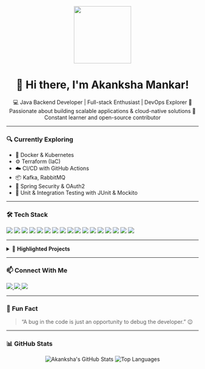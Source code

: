 <p align="center">
  <img src="https://user-images.githubusercontent.com/18350557/176309783-0785949b-9127-417c-8b55-ab5a4333674e.gif" height="150"/>
</p>

<h1 align="center">👋 Hi there, I'm Akanksha Mankar!</h1>

<p align="center">
💻 Java Backend Developer | Full-stack Enthusiast | DevOps Explorer  
🎯 Passionate about building scalable applications & cloud-native solutions  
🌱 Constant learner and open-source contributor
</p>

---

### 🔍 Currently Exploring

- 🐳 Docker & Kubernetes
- ⚙️ Terraform (IaC)
- ☁️ CI/CD with GitHub Actions
- 📦 Kafka, RabbitMQ
- 🔐 Spring Security & OAuth2
- 🧪 Unit & Integration Testing with JUnit & Mockito

---

### 🛠️ Tech Stack

<p align="left">
  <img src="https://img.shields.io/badge/Java-%23FF9800.svg?&style=for-the-badge&logo=java&logoColor=white" />
  <img src="https://img.shields.io/badge/Spring%20Boot-%236DB33F.svg?&style=for-the-badge&logo=spring-boot&logoColor=white" />
  <img src="https://img.shields.io/badge/Hibernate-%23568BC5.svg?&style=for-the-badge&logo=hibernate&logoColor=white" />
  <img src="https://img.shields.io/badge/Microservices-%23000000.svg?&style=for-the-badge&logo=microservices&logoColor=white" />
  <img src="https://img.shields.io/badge/Kafka-%23000000.svg?&style=for-the-badge&logo=apache-kafka&logoColor=white" />
  <img src="https://img.shields.io/badge/Docker-%230db7ed.svg?&style=for-the-badge&logo=docker&logoColor=white" />
  <img src="https://img.shields.io/badge/Kubernetes-%23326CE5.svg?&style=for-the-badge&logo=kubernetes&logoColor=white" />
  <img src="https://img.shields.io/badge/Terraform-%235835CC.svg?&style=for-the-badge&logo=terraform&logoColor=white" />
  <img src="https://img.shields.io/badge/MySQL-%234479A1.svg?&style=for-the-badge&logo=mysql&logoColor=white" />
  <img src="https://img.shields.io/badge/Postman-%23FF6C37.svg?&style=for-the-badge&logo=postman&logoColor=white" />
  <img src="https://img.shields.io/badge/Swagger-%2385EA2D.svg?&style=for-the-badge&logo=swagger&logoColor=white" />
  <img src="https://img.shields.io/badge/Maven-%23C71A36.svg?&style=for-the-badge&logo=apache-maven&logoColor=white" />
  <img src="https://img.shields.io/badge/HTML5-%23E34F26.svg?&style=for-the-badge&logo=html5&logoColor=white" />
  <img src="https://img.shields.io/badge/CSS3-%231572B6.svg?&style=for-the-badge&logo=css3&logoColor=white" />
  <img src="https://img.shields.io/badge/JSP-%23FFC837.svg?&style=for-the-badge&logo=jsp&logoColor=white" />
  <img src="https://img.shields.io/badge/JavaScript-%23F7DF1E.svg?&style=for-the-badge&logo=javascript&logoColor=black" />
  <img src="https://img.shields.io/badge/React-%2361DAFB.svg?&style=for-the-badge&logo=react&logoColor=white" />
</p>

---

<details>
  <summary>📁 <strong>Highlighted Projects</strong></summary>

| Project | Description | Tech Stack |
|--------|-------------|------------|
| 🔗 [Hotel Booking System](https://github.com/Aquamankar/hotel-booking) | A full-stack hotel booking app with room and user management | Java, Spring Boot, Hibernate, MySQL, Angular |
| 🔗 [DevOps Practice Lab](https://github.com/Aquamankar/DockerLectures) | Practice repo for Docker, Kubernetes & Terraform configurations | Docker, K8s, Terraform |
| 🔗 [Microservices Architecture](https://github.com/Aquamankar/microservices-sample) | A demo project for microservices using Spring Cloud, Eureka, and API Gateway | Spring Boot, Spring Cloud, Feign, Gateway |

</details>

---

### 📫 Connect With Me

<p align="left">
  <a href="mailto:akankshamankar99@gmail.com">
    <img src="https://img.shields.io/badge/Gmail-%23D14836.svg?&style=for-the-badge&logo=gmail&logoColor=white" />
  </a>
  <a href="https://github.com/Aquamankar" target="_blank">
    <img src="https://img.shields.io/badge/GitHub-%23121011.svg?&style=for-the-badge&logo=github&logoColor=white" />
  </a>
  <a href="https://www.linkedin.com/in/akanksha-mankar" target="_blank">
    <img src="https://img.shields.io/badge/LinkedIn-%230077B5.svg?&style=for-the-badge&logo=linkedin&logoColor=white" />
  </a>
</p>

---

### 💬 Fun Fact

> “A bug in the code is just an opportunity to debug the developer.” 😉

---

### 📊 GitHub Stats

<p align="center">
  <img src="https://github-readme-stats.vercel.app/api?username=Aquamankar&show_icons=true&theme=radical" alt="Akanksha's GitHub Stats" />
  <img src="https://github-readme-stats.vercel.app/api/top-langs/?username=Aquamankar&layout=compact&theme=radical" alt="Top Languages" />
</p>
